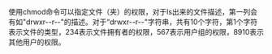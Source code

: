 使用chmod命令可以指定文件（夹）的权限，对于ls出来的文件描述，第一列会有如"drwxr--r--"的描述。对于“drwxr--r--"字符串，共有10个字符，第1个字符表示文件的类型，234表示文件拥有者的权限，567表示用户组的权限，8910表示其他用户的权限。


